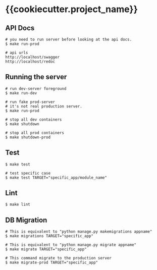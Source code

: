 # {{cookiecutter.project_name}}

## API Docs
```shell
# you need to run server before looking at the api docs.
$ make run-prod

# api urls
http://localhost/swagger
http://localhost/redoc
```

## Running the server
```shell
# run dev-server foreground
$ make run-dev

# run fake prod-server
# it's not real production server.
$ make run-prod

# stop all dev containers
$ make shutdown

# stop all prod containers
$ make shutdown-prod 
```

## Test
```shell
$ make test

# test specific case
$ make test TARGET="specific_app/module_name"
```

## Lint
```shell
$ make lint
```

## DB Migration
```shell
# This is equivalent to "python manage.py makemigrations appname"
$ make migrations TARGET="specific_app"

# This is equivalent to "python manage.py migrate appname"
$ make migrate TARGET="specific_app"

# This command migrate to the production server
$ make migrate-prod TARGET="specific_app"
```
